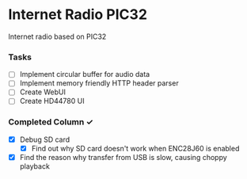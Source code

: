 # Internet Radio PIC32
Internet radio based on PIC32

### Tasks
- [ ] Implement circular buffer for audio data
- [ ] Implement memory friendly HTTP header parser
- [ ] Create WebUI
- [ ] Create HD44780 UI

### Completed Column ✓
- [x] Debug SD card
  - [x] Find out why SD card doesn't work when ENC28J60 is enabled
- [x] Find the reason why transfer from USB is slow, causing choppy playback
